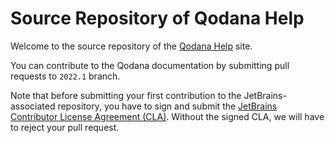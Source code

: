 # Source Repository of Qodana Help

Welcome to the source repository of the [Qodana Help](https://www.jetbrains.com/help/qodana/) site.

You can contribute to the Qodana documentation by submitting pull requests to `2022.1` branch.

Note that before submitting your first contribution to the JetBrains-associated repository, you have to sign and submit the [JetBrains Contributor License Agreement (CLA)](https://www.jetbrains.com/agreements/cla/). Without the signed CLA, we will have to reject your pull request.
